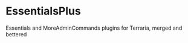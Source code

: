 EssentialsPlus
===========

Essentials and MoreAdminCommands plugins for Terraria, merged and bettered
